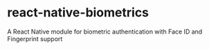 # react-native-biometrics
A React Native module for biometric authentication with Face ID and Fingerprint support
